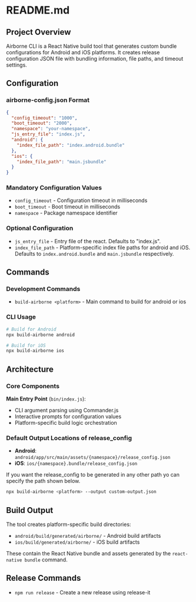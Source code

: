 # README.md

## Project Overview

Airborne CLI is a React Native build tool that generates custom bundle configurations for Android and iOS platforms. It creates release configuration JSON file with bundling information, file paths, and timeout settings.

## Configuration

### airborne-config.json Format
```json
{
  "config_timeout": "1000",
  "boot_timeout": "2000",
  "namespace": "your-namespace",
  "js_entry_file": "index.js",
  "android": {
    "index_file_path": "index.android.bundle"
  },
  "ios": {
    "index_file_path": "main.jsbundle"
  }
}
```

### Mandatory Configuration Values
- `config_timeout` - Configuration timeout in milliseconds
- `boot_timeout` - Boot timeout in milliseconds  
- `namespace` - Package namespace identifier

### Optional Configuration
- `js_entry_file` - Entry file of the react. Defaults to "index.js".
- `index_file_path` - Platform-specific index file paths for android and iOS. Defaults to `index.android.bundle` and `main.jsbundle` respectively.

## Commands

### Development Commands
- `build-airborne <platform>` - Main command to build for android or ios

### CLI Usage
```bash
# Build for Android
npx build-airborne android

# Build for iOS  
npx build-airborne ios
```

## Architecture

### Core Components

**Main Entry Point** (`bin/index.js`):
- CLI argument parsing using Commander.js
- Interactive prompts for configuration values
- Platform-specific build logic orchestration

### Default Output Locations of release_config
- **Android**: `android/app/src/main/assets/{namespace}/release_config.json`
- **iOS**: `ios/{namespace}.bundle/release_config.json`

If you want the release_config to be generated in any other path yo can specify the path shown below.
```bash
npx build-airborne <platform> --output custom-output.json
```

## Build Output

The tool creates platform-specific build directories:
- `android/build/generated/airborne/` - Android build artifacts
- `ios/build/generated/airborne/` - iOS build artifacts

These contain the React Native bundle and assets generated by the `react-native bundle` command.

## Release Commands
- `npm run release` - Create a new release using release-it